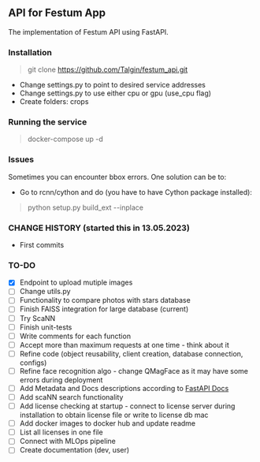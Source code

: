 ## API for Festum App
The implementation of Festum API using FastAPI.

### Installation
> git clone https://github.com/Talgin/festum_api.git
- Change settings.py to point to desired service addresses
- Change settings.py to use either cpu or gpu (use_cpu flag)
- Create folders: crops

### Running the service
> docker-compose up -d

### Issues
Sometimes you can encounter bbox errors. One solution can be to:
  - Go to rcnn/cython and do (you have to have Cython package installed):
  > python setup.py build_ext --inplace

### CHANGE HISTORY (started this in 13.05.2023)
- First commits

### TO-DO
- [x] Endpoint to upload mutiple images
- [ ] Change utils.py
- [ ] Functionality to compare photos with stars database
- [ ] Finish FAISS integration for large database (current)
- [ ] Try ScaNN
- [ ] Finish unit-tests
- [ ] Write comments for each function
- [ ] Accept more than maximum requests at one time - think about it
- [ ] Refine code (object reusability, client creation, database connection, configs)
- [ ] Refine face recognition algo - change QMagFace as it may have some errors during deployment
- [ ] Add Metadata and Docs descriptions according to [FastAPI Docs](https://fastapi.tiangolo.com/tutorial/metadata/)
- [ ] Add scaNN search functionality
- [ ] Add license checking at startup - connect to license server during installation to obtain license file or write to license db mac
- [ ] Add docker images to docker hub and update readme
- [ ] List all licenses in one file
- [ ] Connect with MLOps pipeline
- [ ] Create documentation (dev, user)